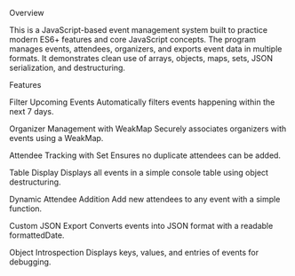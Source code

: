 Overview

This is a JavaScript-based event management system built to practice modern ES6+ features and core JavaScript concepts.
The program manages events, attendees, organizers, and exports event data in multiple formats. It demonstrates clean use of arrays, objects, maps, sets, JSON serialization, and destructuring.


 Features

Filter Upcoming Events
Automatically filters events happening within the next 7 days.

Organizer Management with WeakMap
Securely associates organizers with events using a WeakMap.

Attendee Tracking with Set
Ensures no duplicate attendees can be added.

Table Display
Displays all events in a simple console table using object destructuring.

Dynamic Attendee Addition
Add new attendees to any event with a simple function.

Custom JSON Export
Converts events into JSON format with a readable formattedDate.

Object Introspection
Displays keys, values, and entries of events for debugging.
